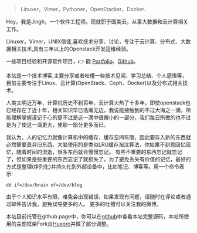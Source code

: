 > Linuxer，Vimer，Pythoner，OpenStacker，Docker.

Hey，我是Jingh，一个软件工程师。现就职于国美云，从事大数据和云计算相关工作。

Linuxer，Vimer，UNIX信徒,喜欢技术分享、讨论，专注于云计算、分布式、大数据相关技术,具有三年以上的Openstack开发运维经验。

一些项目经验和开源软件项目，👉 戳 [Portfolio](/portfolio)、[Github](http://github.com/knitmesh)。 

本站是一个技术博客,主要分享或者吐槽一些技术见闻、学习总结、个人感悟等， 目前主要专注于Linux、云计算(OpenStack、Ceph、Docker)以及分布式相关技术。

人类文明近万年，计算机历史不到百年，云计算火热了十多年，即使openstack也已经存在了近十年，相关知识早已浩瀚无边，我说能接触到的不过大海之一滴，所能理解掌握谨记于心的更不过是这一滴中很微小的一部分，我们每日所做的也不过是为了使这一滴更大，使那一部分更多而已。

我认为，人的记忆力就像计算机中的缓存，缓存空间有限，因此要存入新的东西就必然需要丢弃旧东西，大脑使用的是类似LRU缓存淘汰算法，你如果不刻意回忆回忆，随着时间的流逝，很多东西就会慢慢忘记。 有些不重要的东西忘记就忘记了，但如果是些重要的东西忘记了就损失了。为了避免丢失有价值的记忆，最好的方式是整理(序列化)并持久化到外部设备中，比如笔记、博客等。用一个命令表示:

```dd if=/dev/brain of=/dev/blog```

由于个人知识水平有限，难免会出现错误，如果发现有问题，请随时在评论或者通过邮件告诉我，避免误导更多的人。 更多的吐槽可以关注我的微博。

本站目前托管在github page中，你可以在<a href="https://github.com/jingh/knitmesh.github.io">github</a>中查看本站完整源码，本站所使用的主题框架Fork自<a href="https://github.com/Huxpro/huxpro.github.io">Huxpro</a>并做了部分调整。


